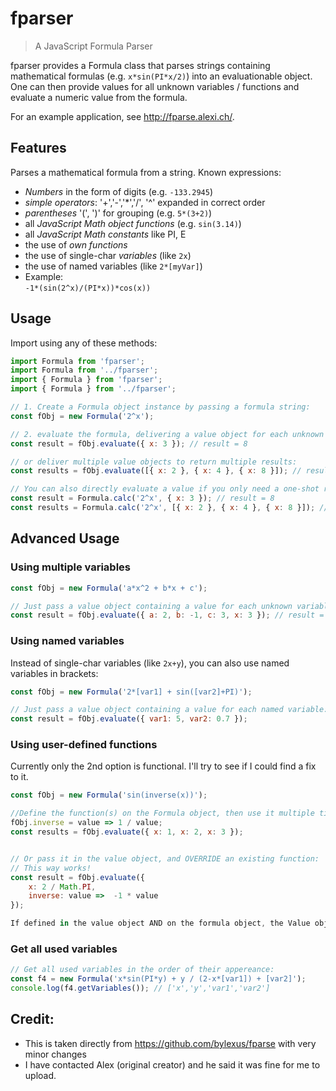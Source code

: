 fparser
=======

> A JavaScript Formula Parser


fparser provides a Formula class that parses strings containing mathematical formulas (e.g. `x*sin(PI*x/2)`) into an evaluationable object.
One can then provide values for all unknown variables / functions and evaluate a numeric value from the formula.

For an example application, see http://fparse.alexi.ch/.

Features
---------

Parses a mathematical formula from a string. Known expressions:

* *Numbers* in the form of digits (e.g. `-133.2945`)
* *simple operators*: '+','-','*','/', '^' expanded in correct order
* *parentheses* '(', ')' for grouping (e.g. `5*(3+2)`)
* all *JavaScript Math object functions* (e.g. `sin(3.14)`)
* all *JavaScript Math constants* like PI, E
* the use of *own functions*
* the use of single-char *variables* (like `2x`)
* the use of named variables (like `2*[myVar]`)
* Example:  
`-1*(sin(2^x)/(PI*x))*cos(x))`


Usage
------

Import using any of these methods:

```javascript
import Formula from 'fparser';
import Formula from '../fparser';
import { Formula } from 'fparser';
import { Formula } from '../fparser';
```

```javascript
// 1. Create a Formula object instance by passing a formula string:
const fObj = new Formula('2^x');

// 2. evaluate the formula, delivering a value object for each unknown entity:
const result = fObj.evaluate({ x: 3 }); // result = 8

// or deliver multiple value objects to return multiple results:
const results = fObj.evaluate([{ x: 2 }, { x: 4 }, { x: 8 }]); // results = [4,16,256]

// You can also directly evaluate a value if you only need a one-shot result:
const result = Formula.calc('2^x', { x: 3 }); // result = 8
const results = Formula.calc('2^x', [{ x: 2 }, { x: 4 }, { x: 8 }]); // results = [4,16,256]
```

Advanced Usage
--------------

### Using multiple variables
```javascript
const fObj = new Formula('a*x^2 + b*x + c');

// Just pass a value object containing a value for each unknown variable:
const result = fObj.evaluate({ a: 2, b: -1, c: 3, x: 3 }); // result = 18
```

### Using named variables

Instead of single-char variables (like `2x+y`), you can also use named variables in brackets:
```javascript
const fObj = new Formula('2*[var1] + sin([var2]+PI)');

// Just pass a value object containing a value for each named variable:
const result = fObj.evaluate({ var1: 5, var2: 0.7 });
```

### Using user-defined functions
Currently only the 2nd option is functional. I'll try to see if I could find a fix to it.
```javascript
const fObj = new Formula('sin(inverse(x))');

//Define the function(s) on the Formula object, then use it multiple times:
fObj.inverse = value => 1 / value; 
const results = fObj.evaluate({ x: 1, x: 2, x: 3 });


// Or pass it in the value object, and OVERRIDE an existing function:
// This way works!
const result = fObj.evaluate({
	x: 2 / Math.PI,
	inverse: value =>  -1 * value
});

If defined in the value object AND on the formula object, the Value object has the precedence
```

### Get all used variables
```javascript
// Get all used variables in the order of their appereance:
const f4 = new Formula('x*sin(PI*y) + y / (2-x*[var1]) + [var2]');
console.log(f4.getVariables()); // ['x','y','var1','var2']
```

Credit:
-----
- This is taken directly from https://github.com/bylexus/fparse with very minor changes
- I have contacted Alex (original creator) and he said it was fine for me to upload.